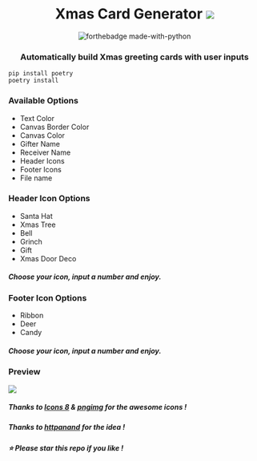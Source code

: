 <h1 align="center">Xmas Card Generator
<img src="https://img.icons8.com/color/24/000000/christmas-tree.png"/>
</h1>
<p align="center"><a><img src="http://ForTheBadge.com/images/badges/made-with-python.svg" alt="forthebadge made-with-python"></a>
<h3 align="center">Automatically build Xmas greeting cards with user inputs </h3>

```
pip install poetry
poetry install
```
<h3> Available Options </h3>
<ul>
<li>Text Color</li>
<li>Canvas Border Color</li>
<li>Canvas Color</li>
<li>Gifter Name</li>
<li>Receiver Name</li>
<li>Header Icons</li>
<li>Footer Icons</li>
<li>File name </li>
</ul>

<h3> Header Icon Options </h3>
<ul>
<li>Santa Hat</li>
<li>Xmas Tree</li>
<li>Bell</li>
<li>Grinch</li>
<li>Gift</li>
<li>Xmas Door Deco</li>
</ul>
<h5><b>Choose your icon, input a number and enjoy.</b></h5>

<h3> Footer Icon Options </h3>
<ul>
<li>Ribbon</li>
<li>Deer</li>
<li>Candy</li>
</ul>
<h5><b>Choose your icon, input a number and enjoy.</b></h5>

<h3> Preview </h3>
<p><img src="card.png"></p>
<h5> <p>Thanks to <a href="https://icons8.com">Icons 8</a> &amp; <a href="https://pngimg.com/">pngimg</a> for the awesome icons ! </p> </h5>
<h5> <p>Thanks to <a href="https://github.com/httpanand">httpanand</a>  for the idea ! </p> </h5>
<h5> <b> ⭐ Please star this repo if you like ! </b> </h5>